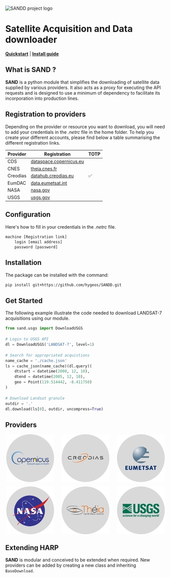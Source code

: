 <!-- PROJECT LOGO -->
<br />
<picture>
<source media="(prefers-color-scheme: dark)" srcset="img/SAND_dark_theme.svg" width="300">
<source media="(prefers-color-scheme: light)" srcset="img/SAND_light_theme.svg" width="300">
<img alt="SANDD project logo">
</picture>

# Satellite Acquisition and Data downloader

[**Quickstart**](#get-started)
| [**Install guide**](#installation)

<!-- ABOUT THE PROJECT -->
## What is SAND ?

**SAND** is a python module that simplifies the downloading of satellite data supplied by various providers. 
It also acts as a proxy for executing the API requests and is designed to use a minimum of dependency to facilitate its incorporation into production lines. 

## Registration to providers

Depending on the provider or resource you want to download, you will need to add your credentials in the *.netrc* file in the home folder. To help you create your different accounts, please find below a table summarising the different registration links.


| Provider | Registration | TOTP | 
| --- | --- | --- | 
| CDS | [dataspace.copernicus.eu](https://identity.dataspace.copernicus.eu) |  | 
| CNES | [theia.cnes.fr](https://sso.theia-land.fr) |   |
| Creodias | [datahub.creodias.eu](https://creodias.eu/) | ✅ | 
| EumDAC | [data.eumetsat.int](https://eoportal.eumetsat.int) |   | 
| NASA | [nasa.gov](https://ers.cr.usgs.gov/) |   | 
| USGS | [usgs.gov](https://ers.cr.usgs.gov/) |   | 


## Configuration 

Here's how to fill in your credentials in the *.netrc* file.

```text
machine [Registration link]
    login [email address]
    password [password]
```

## Installation

The package can be installed with the command:
```sh
pip install git+https://github.com/hygeos/SANDD.git
```

## Get Started

The following example illustrate the code needed to download LANDSAT-7 acquisitions using our module.

```python
from sand.usgs import DownloadUSGS

# Login to USGS API
dl = DownloadUSGS('LANDSAT-7', level=1)

# Search for appropriated acquistions
name_cache = './cache.json'
ls = cache_json(name_cache)(dl.query)(
    dtstart = datetime(2000, 12, 10),
    dtend = datetime(2005, 12, 10),
    geo = Point(119.514442, -8.411750)
)

# Download Landsat granule
outdir = '.'
dl.download(ls[0], outdir, uncompress=True)
```

## Providers

<center>
<p float="left">
  <img src="img/logo/copernicus_logo.svg" height="150" align="center" style="margin-right: 20px;"/>
  <img src="img/logo/creodias_logo.svg" height="150" align="center" style="margin-right: 20px;"/>
  <img src="img/logo/eumetsat_logo.svg" height="150" align="center" />
</p>
<p float="left">
  <img src="img/logo/nasa_logo.svg" height="150" align="center" style="margin-right: 20px;"/>
  <img src="img/logo/theia_logo.svg" height="150" align="center" style="margin-right: 20px;"/>
  <img src="img/logo/usgs_logo.svg" height="150" align="center" />
</p>
</center>

## Extending HARP

**SAND** is modular and conceived to be extended when required. 
New providers can be added by creating a new class and inheriting `BaseDownload`.